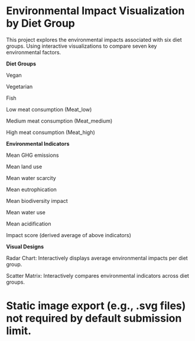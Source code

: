 # Environmental Impact Visualization by Diet Group

This project explores the environmental impacts associated with six diet groups. Using interactive visualizations to compare seven key environmental factors. 

**Diet Groups**

Vegan

Vegetarian

Fish

Low meat consumption (Meat_low)

Medium meat consumption (Meat_medium)

High meat consumption (Meat_high)

**Environmental Indicators**

Mean GHG emissions

Mean land use

Mean water scarcity

Mean eutrophication

Mean biodiversity impact

Mean water use

Mean acidification

Impact score (derived average of above indicators)

**Visual Designs**

Radar Chart: Interactively displays average environmental impacts per diet group.

Scatter Matrix: Interactively compares environmental indicators across diet groups.


# Static image export (e.g., .svg files) not required by default submission limit.
